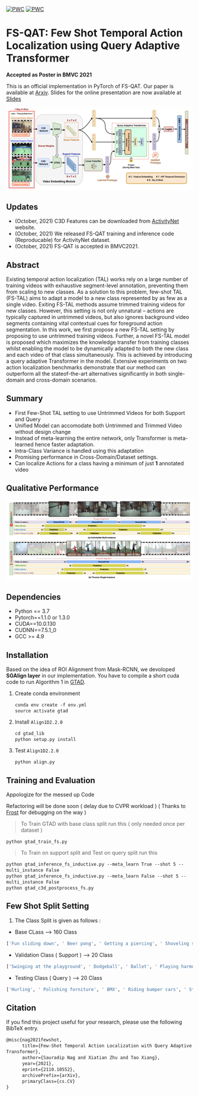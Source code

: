 [![PWC](https://img.shields.io/endpoint.svg?url=https://paperswithcode.com/badge/few-shot-temporal-action-localization-with/few-shot-temporal-action-localization-on)](https://paperswithcode.com/sota/few-shot-temporal-action-localization-on?p=few-shot-temporal-action-localization-with)
[![PWC](https://img.shields.io/endpoint.svg?url=https://paperswithcode.com/badge/few-shot-temporal-action-localization-with/few-shot-temporal-action-localization-on-1)](https://paperswithcode.com/sota/few-shot-temporal-action-localization-on-1?p=few-shot-temporal-action-localization-with)

# FS-QAT: Few Shot Temporal Action Localization using Query Adaptive Transformer

**Accepted as Poster in BMVC 2021**

This is an official implementation in PyTorch of FS-QAT. Our paper is available at [Arxiv](https://arxiv.org/abs/2110.10552). Slides for the online presentation are now available at [Slides](https://github.com/sauradip/fewshotQAT/blob/main/BMVC21.pdf)

![](img/fig1.png)

## Updates
- (October, 2021) C3D Features can be downloaded from [ActivityNet](http://activity-net.org/challenges/2016/download.html) website.
- (October, 2021) We released FS-QAT training and inference code (Reproducable) for ActivityNet dataset.
- (October, 2021) FS-QAT is accepted in BMVC2021.

## Abstract
Existing temporal action localization (TAL) works rely on a large number of training videos with exhaustive segment-level annotation, preventing them from scaling to new classes. As a solution to this problem, few-shot TAL (FS-TAL) aims to adapt a model to a new class represented by as few as a single video. Exiting FS-TAL methods assume trimmed training videos for new classes. However, this setting is not only unnatural – actions are typically captured in untrimmed videos, but also ignores background video segments containing vital contextual cues for foreground action segmentation. In this work, we first propose a new FS-TAL setting by proposing to use untrimmed training videos. Further, a novel FS-TAL model is proposed which maximizes the knowledge transfer from training classes whilst enabling the model to be dynamically adapted to both the new class and each video of that class simultaneously. This is achieved by introducing a query adaptive Transformer in the model. Extensive experiments on two action localization benchmarks demonstrate that our method can outperform all the stateof-the-art alternatives significantly in both single-domain and cross-domain scenarios.

## Summary
- First Few-Shot TAL setting to use Untrimmed Videos for both Support and Query 
- Unified Model can accomodate both Untrimmed and Trimmed Video without design change
- Instead of meta-learning the entire network, only Transformer is meta-learned hence faster adaptation.
- Intra-Class Variance is handled using this adaptation
- Promising performance in Cross-Domain/Dataset settings.
- Can localize Actions for a class having a minimum of just **1** annotated video

## Qualitative Performance

![](img/fig2.png)


## Dependencies
* Python == 3.7
* Pytorch==1.1.0 or 1.3.0
* CUDA==10.0.130
* CUDNN==7.5.1_0
* GCC >= 4.9

## Installation
Based on the idea of ROI Alignment from Mask-RCNN, we devoloped **SGAlign layer** in our implementation. You have to compile a short cuda code to run Algorithm 1 in [GTAD](https://arxiv.org/abs/1911.11462).

1. Create conda environment
    ```shell script
    conda env create -f env.yml
    source activate gtad
    ```
2. Install `Align1D2.2.0`
    ```shell script
    cd gtad_lib
    python setup.py install
    ```
3. Test `Align1D2.2.0`
    ```shell script
    python align.py
    ```

## Training and Evaluation

Appologize for the messed up Code  

Refactoring will be done soon ( delay due to CVPR workload ) ( Thanks to [Frost](https://github.com/frostinassiky) for debugging on the way )

> To Train GTAD with base class split run this ( only needed once per dataset )

```train 
python gtad_train_fs.py 
```

> To Train on support split and Test on query split run this

```test
python gtad_inference_fs_inductive.py --meta_learn True --shot 5 --multi_instance False
python gtad_inference_fs_inductive.py --meta_learn False --shot 5 --multi_instance False
python gtad_c3d_postprocess_fs.py
```

## Few Shot Split Setting 

1. The Class Split is given as follows :
* Base CLass --> 160 Class
```bash
['Fun sliding down', ' Beer pong', ' Getting a piercing', ' Shoveling snow', ' Kneeling', ' Tumbling', ' Playing water polo', ' Washing dishes', ' Blowing leaves', ' Playing congas', ' Making a lemonade', ' Playing kickball', ' Removing ice from car', ' Playing racquetball', ' Swimming', ' Playing bagpipes', ' Painting', ' Assembling bicycle', ' Playing violin', ' Surfing', ' Making a sandwich', ' Welding', ' Hopscotch', ' Gargling mouthwash', ' Baking cookies', ' Braiding hair', ' Capoeira', ' Slacklining', ' Plastering', ' Changing car wheel', ' Chopping wood', ' Removing curlers', ' Horseback riding', ' Smoking hookah', ' Doing a powerbomb', ' Playing ten pins', ' Getting a haircut', ' Playing beach volleyball', ' Making a cake', ' Clean and jerk', ' Trimming branches or hedges', ' Drum corps', ' Windsurfing', ' Kite flying', ' Using parallel bars', ' Doing kickboxing', ' Cleaning shoes', ' Playing field hockey', ' Playing squash', ' Rollerblading', ' Playing drums', ' Playing rubik cube', ' Sharpening knives', ' Zumba', ' Raking leaves', ' Bathing dog', ' Tug of war', ' Ping-pong', ' Using the balance beam', ' Playing lacrosse', ' Scuba diving', ' Preparing pasta', ' Brushing teeth', ' Playing badminton', ' Mixing drinks', ' Discus throw', ' Playing ice hockey', ' Doing crunches', ' Wrapping presents', ' Hand washing clothes', ' Rock climbing', ' Cutting the grass', ' Wakeboarding', ' Futsal', ' Playing piano', ' Baton twirling', ' Mooping floor', ' Triple jump', ' Longboarding', ' Polishing shoes', ' Doing motocross', ' Arm wrestling', ' Doing fencing', ' Hammer throw', ' Shot put', ' Playing pool', ' Blow-drying hair', ' Cricket', ' Spinning', ' Running a marathon', ' Table soccer', ' Playing flauta', ' Ice fishing', ' Tai chi', ' Archery', ' Shaving', ' Using the monkey bar', ' Layup drill in basketball', ' Spread mulch', ' Skateboarding', ' Canoeing', ' Mowing the lawn', ' Beach soccer', ' Hanging wallpaper', ' Tango', ' Disc dog', ' Powerbocking', ' Getting a tattoo', ' Doing nails', ' Snowboarding', ' Putting on shoes', ' Clipping cat claws', ' Snow tubing', ' River tubing', ' Putting on makeup', ' Decorating the Christmas tree', ' Fixing bicycle', ' Hitting a pinata', ' High jump', ' Doing karate', ' Kayaking', ' Grooming dog', ' Bungee jumping', ' Washing hands', ' Painting fence', ' Doing step aerobics', ' Installing carpet', ' Playing saxophone', ' Long jump', ' Javelin throw', ' Playing accordion', ' Smoking a cigarette', ' Belly dance', ' Playing polo', ' Throwing darts', ' Roof shingle removal', ' Tennis serve with ball bouncing', ' Skiing', ' Peeling potatoes', ' Elliptical trainer', ' Building sandcastles', ' Drinking beer', ' Rock-paper-scissors', ' Using the pommel horse', ' Croquet', ' Laying tile', ' Cleaning windows', ' Fixing the roof', ' Springboard diving', ' Waterskiing', ' Using uneven bars', ' Having an ice cream', ' Sailing', ' Washing face', ' Knitting', ' Bullfighting', ' Applying sunscreen', ' Painting furniture', ' Grooming horse', ' Carving jack-o-lanterns']
```
* Validation Class ( Support ) --> 20 Class
```bash
['Swinging at the playground', ' Dodgeball', ' Ballet', ' Playing harmonica', ' Paintball', ' Cumbia', ' Rafting', ' Hula hoop', ' Cheerleading', ' Vacuuming floor', ' Playing blackjack', ' Waxing skis', ' Curling', ' Using the rowing machine', ' Ironing clothes', ' Playing guitarra', ' Sumo', ' Putting in contact lenses', ' Brushing hair', ' Volleyball']
```
* Testing Class ( Query ) --> 20 Class
```bash
['Hurling', ' Polishing forniture', ' BMX', ' Riding bumper cars', ' Starting a campfire', ' Walking the dog', ' Preparing salad', ' Plataform diving', ' Breakdancing', ' Camel ride', ' Hand car wash', ' Making an omelette', ' Shuffleboard', ' Calf roping', ' Shaving legs', ' Snatch', ' Cleaning sink', ' Rope skipping', ' Drinking coffee', ' Pole vault']
```


## Citation
If you find this project useful for your research, please use the following BibTeX entry.
```
@misc{nag2021fewshot,
      title={Few-Shot Temporal Action Localization with Query Adaptive Transformer}, 
      author={Sauradip Nag and Xiatian Zhu and Tao Xiang},
      year={2021},
      eprint={2110.10552},
      archivePrefix={arXiv},
      primaryClass={cs.CV}
}
```
